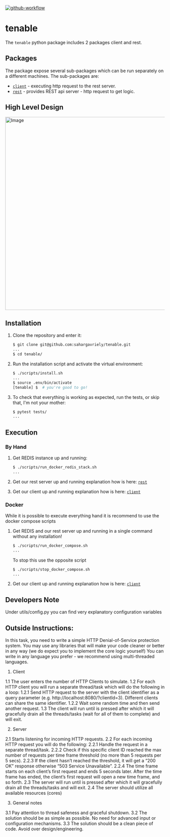 [![github-workflow](https://github.com/sahargavriely/tenable/actions/workflows/github-action.yml/badge.svg)](https://github.com/sahargavriely/tenable/actions/workflows/github-action.yml)


# tenable

The `tenable` python package includes 2 packages client and rest.


## Packages

The package expose several sub-packages which can be run separately on a different machines.
The sub-packages are:

- [`client`](/tenable/client/README.md) - executing http request to the rest server.
- [`rest`](/tenable/rest/README.md) - provides REST api server - http request to get logic.


## High Level Design

<img width="608" alt="Image" src="https://github.com/user-attachments/assets/c6378b05-5377-452c-9002-f06f30fe2ce8" />


## Installation

1. Clone the repository and enter it:

    ```sh
    $ git clone git@github.com:sahargavriely/tenable.git
    ...
    $ cd tenable/
    ```

2. Run the installation script and activate the virtual environment:

    ```sh
    $ ./scripts/install.sh
    ...
    $ source .env/bin/activate
    [tenable] $  # you're good to go!
    ```

3. To check that everything is working as expected, run the tests, or skip that, I'm not your mother:

    ```sh
    $ pytest tests/
    ...
    ```


## Execution

### By Hand

1. Get REDIS instance up and running:

    ```sh
    $ ./scripts/run_docker_redis_stack.sh
    ...
    ```

2. Get our rest server up and running explanation how is here: [`rest`](/tenable/rest/README.md)

3. Get our client up and running explanation how is here: [`client`](/tenable/client/README.md)

### Docker

While it is possible to execute everything hand it is recommend to use the docker compose scripts

1. Get REDIS and our rest server up and running in a single command without any installation!

    ```sh
    $ ./scripts/run_docker_compose.sh
    ...
    ```

    To stop this use the opposite script

    ```sh
    $ ./scripts/stop_docker_compose.sh
    ...
    ```

2. Get our client up and running explanation how is here: [`client`](/tenable/client/README.md)


## Developers Note

Under utils/config.py you can find very explanatory configuration variables


## Outside Instructions:

In this task, you need to write a simple HTTP Denial-of-Service protection system.
You may use any libraries that will make your code cleaner or better in any way (we do expect you to implement the core logic yourself)
You can write in any language you prefer - we recommend using multi-threaded languages.

1. Client

  1.1 The user enters the number of HTTP Clients to simulate.
  1.2 For each HTTP client you will run a separate thread/task which will do the following in a loop:
    1.2.1 Send HTTP request to the server with the client identifier as a query parameter (e.g. http://localhost:8080/?clientId=3). Different clients can share the same identifier.
    1.2.2 Wait some random time and then send another request.
  1.3 The client will run until <enter> is pressed after which it will gracefully drain all the threads/tasks (wait for all of them to complete) and will exit.

2. Server

  2.1 Starts listening for incoming HTTP requests.
  2.2 For each incoming HTTP request you will do the following:
    2.2.1 Handle the request in a separate thread/task.
    2.2.2 Check if this specific client ID reached the max number of requests per time frame threshold (no more than 5 requests per 5 secs).
    2.2.3 If the client hasn’t reached the threshold, it will get a “200 OK” response otherwise “503 Service Unavailable”.
    2.2.4 The time frame starts on each client’s first request and ends 5 seconds later. After the time frame has ended, the client’s first request will open a new time frame, and so forth.
  2.3 The server will run until <enter> is pressed after which it will gracefully drain all the threads/tasks and will exit.
  2.4 The server should utilize all available resources (cores)

3. General notes

  3.1 Pay attention to thread safeness and graceful shutdown.
  3.2 The solution should be as simple as possible. No need for advanced input or configuration mechanisms.
  3.3 The solution should be a clean piece of code. Avoid over design/engineering.
